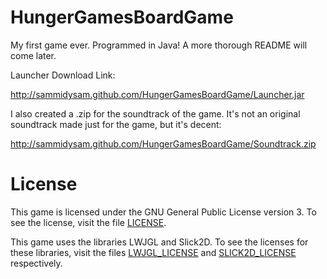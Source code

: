 HungerGamesBoardGame
====================

My first game ever.  Programmed in Java!  A more thorough README will come later.

Launcher Download Link:

http://sammidysam.github.com/HungerGamesBoardGame/Launcher.jar

I also created a .zip for the soundtrack of the game.  It's not an original soundtrack made just for the game, but it's decent:

http://sammidysam.github.com/HungerGamesBoardGame/Soundtrack.zip

License
=======

This game is licensed under the GNU General Public License version 3.  To see the license, visit the file [LICENSE](LICENSE).

This game uses the libraries LWJGL and Slick2D.  To see the licenses for these libraries, visit the files [LWJGL_LICENSE](LWJGL_LICENSE) and [SLICK2D_LICENSE](SLICK2D_LICENSE) respectively.
